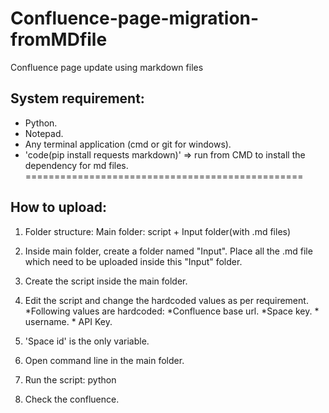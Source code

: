 # Confluence-page-migration-fromMDfile
Confluence page update using markdown files

## System requirement:
* Python.
* Notepad.
* Any terminal application (cmd or git for windows).
* 'code(pip install requests markdown)' => run from CMD to install the dependency for md files. 
================================================
## How to upload:
1) Folder structure:
	Main folder: script + Input folder(with .md files)
2) Inside main folder, create a folder named "Input". Place all the .md file which need to be uploaded inside this "Input" folder.
3) Create the script inside the main folder.
4) Edit the script and change the hardcoded values as per requirement.
     *Following values are hardcoded:
       *Confluence base url.
       *Space key.
       * username.
       * API Key.

6) 'Space id' is the only variable.
4) Open command line in the main folder.
5) Run the script: python <filename>
6) Check the confluence.


